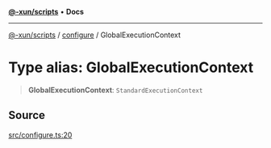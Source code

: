 [**@-xun/scripts**](../../README.md) • **Docs**

***

[@-xun/scripts](../../README.md) / [configure](../README.md) / GlobalExecutionContext

# Type alias: GlobalExecutionContext

> **GlobalExecutionContext**: `StandardExecutionContext`

## Source

[src/configure.ts:20](https://github.com/Xunnamius/xscripts/blob/c8ed653392f2f548c08b4816b4826c1422ed8244/src/configure.ts#L20)
